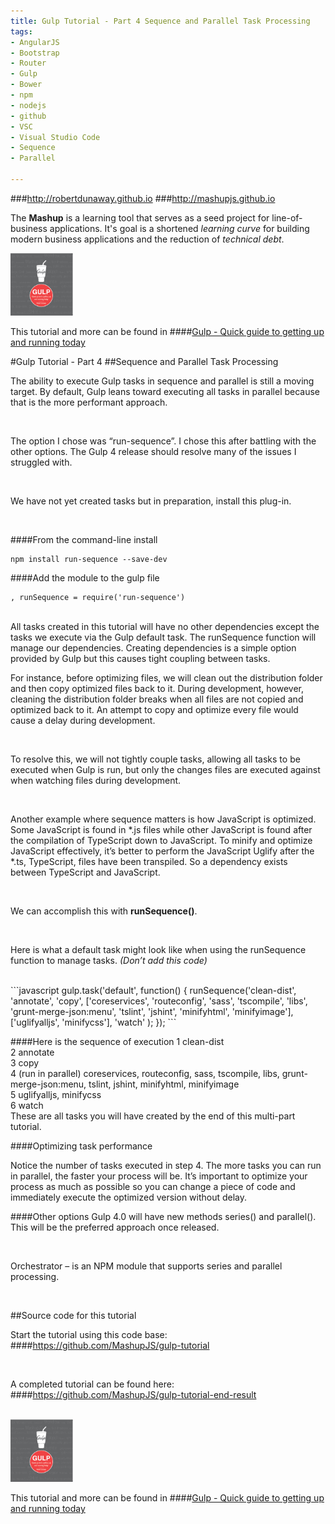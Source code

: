 ```yaml
---
title: Gulp Tutorial - Part 4 Sequence and Parallel Task Processing
tags: 
- AngularJS
- Bootstrap
- Router
- Gulp
- Bower
- npm
- nodejs
- github
- VSC
- Visual Studio Code
- Sequence
- Parallel

---
```


###http://robertdunaway.github.io
###http://mashupjs.github.io


The **Mashup** is a learning tool that serves as a seed project for line-of-business applications.  It's goal is a shortened *learning curve* for building modern business applications and the reduction of *technical debt*.
<br>

 <img src="https://raw.githubusercontent.com/robertdunaway/gulp-book/master/bookcoverimage.PNG" alt="Smiley face" height="100" width="100"> 

This tutorial and more can be found in
####[Gulp - Quick guide to getting up and running today](http://www.amazon.com/Gulp-Quick-guide-getting-running-ebook/dp/B010NXMFF6/)

#Gulp Tutorial - Part 4
##Sequence and Parallel Task Processing

The ability to execute Gulp tasks in sequence and parallel is still a moving target.  By default, Gulp leans toward executing all tasks in parallel because that is the more performant approach. 
 
<br>

The option I chose was “run-sequence”.  I chose this after battling with the other options.  The Gulp 4 release should resolve many of the issues I struggled with.

<br>

We have not yet created tasks but in preparation, install this plug-in.

<br>

####From the command-line install
```
npm install run-sequence --save-dev
```

####Add the module to the gulp file
```
, runSequence = require('run-sequence')
```
<br>
All tasks created in this tutorial will have no other dependencies except the tasks we execute via the Gulp default task.  The runSequence function will manage our dependencies.  Creating dependencies is a simple option provided by Gulp but this causes tight coupling between tasks.  

<br>

For instance, before optimizing files, we will clean out the distribution folder and then copy optimized files back to it.  During development, however, cleaning the distribution folder breaks when all files are not copied and optimized back to it.  An attempt to copy and optimize every file would cause a delay during development.

<br>

To resolve this, we will not tightly couple tasks, allowing all tasks to be executed when Gulp is run, but only the changes files are executed against when watching files during development.

<br>

Another example where sequence matters is how JavaScript is optimized.  Some JavaScript is found in *.js files while other JavaScript is found after the compilation of TypeScript down to JavaScript.  To minify and optimize JavaScript effectively, it’s better to perform the JavaScript Uglify after the *.ts, TypeScript, files have been transpiled.  So a dependency exists between TypeScript and JavaScript.

<br>

We can accomplish this with **runSequence()**.

<br>

Here is what a default task might look like when using the runSequence function to manage tasks.
*(Don’t add this code)*

<br>
```javascript
gulp.task('default', function() { runSequence('clean-dist',
                                  'annotate',
                                  'copy',
                                  ['coreservices', 'routeconfig', 'sass', 'tscompile', 'libs', 'grunt-merge-json:menu', 
                                      'tslint', 'jshint', 'minifyhtml', 'minifyimage'],
                                  ['uglifyalljs', 'minifycss'],
                                  'watch'
                                          );
});
```

####Here is the sequence of execution
1 clean-dist
<br>
2 annotate
<br>
3 copy
<br>
4 (run in parallel) coreservices, routeconfig, sass, tscompile, libs, grunt-merge-json:menu, tslint, jshint, minifyhtml, minifyimage
<br>
5 uglifyalljs, minifycss
<br>
6 watch
<br>
These are all tasks you will have created by the end of this multi-part tutorial.

####Optimizing task performance

Notice the number of tasks executed in step 4.  The more tasks you can run in parallel, the faster your process will be.  It’s important to optimize your process as much as possible so you can change a piece of code and immediately execute the optimized version without delay.

####Other options
Gulp 4.0 will have new methods series() and parallel(). This will be the preferred approach once released.

<br>

Orchestrator – is an NPM module that supports series and parallel processing.


<br>

##Source code for this tutorial


Start the tutorial using this code base:  
####https://github.com/MashupJS/gulp-tutorial

<br>

A completed tutorial can be found here:  
####https://github.com/MashupJS/gulp-tutorial-end-result

<br>

 <img src="https://raw.githubusercontent.com/robertdunaway/gulp-book/master/bookcoverimage.PNG" alt="Smiley face" height="100" width="100"> 

This tutorial and more can be found in
####[Gulp - Quick guide to getting up and running today](http://www.amazon.com/Gulp-Quick-guide-getting-running-ebook/dp/B010NXMFF6/)